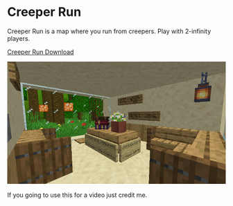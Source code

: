 # Creeper Run
Creeper Run is a map where you run from creepers. Play with 2-infinity players.

[Creeper Run Download](CreeperRun.zip)

![The Lobby](Lobby.png)

If you going to use this for a video just credit me.

